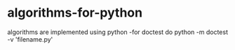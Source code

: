 # algorithms-for-python
algorithms are implemented using python
-for doctest do python -m doctest -v 'filename.py'
